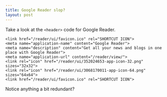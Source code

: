 ```yaml
---
title: Google Reader slop?
layout: post
---
```

Take a look at the `<header>` code for Google Reader.

	<link href="/reader/ui/favicon.ico" rel="SHORTCUT ICON">
	<meta name="application-name" content="Google Reader">
	<meta name="description" content="Get all your news and blogs in one place with Google Reader">
	<meta name="application-url" content="/reader/view/">
	<link rel="icon" href="/reader/ui/352024653-app-icon-32.png" sizes="32x32">
	<link rel="icon" href="/reader/ui/3068170011-app-icon-64.png" sizes="64x64">
	<link href="/reader/ui/favicon.ico" rel="SHORTCUT ICON">
	
Notice anything a bit redundant?